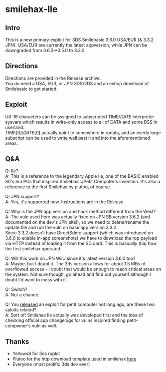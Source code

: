 # smilehax-IIe

## Intro

This is a new primary exploit for 3DS Smilebasic 3.6.0 USA/EUR (& 3.3.2 JPN). USA/EUR are currently the latest appversion, while JPN can be downgraded from 3.6.3->3.5.0 to 3.3.2.

## Directions 

Directions are provided in the Release archive.<br>
You do need a USA, EUR, or JPN 3DS/2DS and an eshop download of Smilebasic to get started.

## Exploit 

Utf-16 characters can be assigned to subscripted TIME$/DATE$ interpreter sysvars which results in write-only access to all of DATA and some BSS in userland.<br>
TIME$[0]/DATE$[0] actually point to somewhere in rodata, and an overly large subscript can be used to write well past it and into the aforementioned areas.

## Q&A 

Q: IIe?<br>
A: This is a reference to the legendary Apple IIe, one of the BASIC enabled 80's era PCs that inspired Smilebasic/Petit Computer's invention. It's also a reference to the first Smilehax by plutoo, of course.

Q: JPN support?<br>
A: Yes, it's supported now. Instructions are in the Release.

Q: Why is the JPN app version and hack method different from the West?<br>
A: The vuln used here was actually fixed on JPN SB version 3.6.2 (and documented on the dev's JPN site!), so we need to  delete/rename the update file and run the vuln on base app version 3.3.2.<br>
Since 3.3.2 doesn't have DirectSdmc support (which was introduced on 3.6.0 to enable in-app screenshots) we have to download the rop payload via HTTP instead of loading it from the SD card. This is basically (ha) how the first smilehax operated.

Q: Will this work on JPN WiiU since it's latest version 3.6.0 too?<br>
A: Maybe, but I doubt it. The 3ds version allows for about 1.5 MBs of overflowed access - I doubt that would be enough to reach critical areas on the system. Not sure though, go ahead and find out yourself
although I doubt I'd want to mess with it.

Q: Switch?<br>
A: Not a chance.

Q: You [released](https://github.com/zoogie/petit-compwner) an exploit for petit computer not long ago, are these two sploits related?<br>
A: Sort of! Smilehax IIe actually was developed first and the idea of checking official app changelogs for vulns inspired finding petit-compwner's vuln as well.

## Thanks 

- Yellows8 for 3ds ropkit
- Plutoo for the http download template used in smilehax [here](https://github.com/plutooo/smilehax/blob/master/src/installer_stage0.py)
- Everyone (most prolific 3ds dev ever)